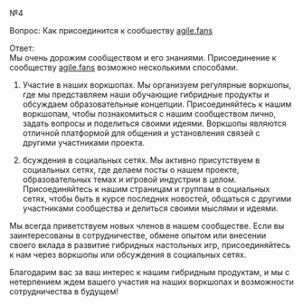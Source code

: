 №4  
  
Вопрос: Как присоединится к сообшеству [agile.fans](http://agile.fans/ "http://agile.fans")  
  
Ответ:  
Мы очень дорожим сообществом и его знаниями. Присоединение к сообществу [agile.fans](http://agile.fans/ "http://agile.fans") возможно несколькими способами.  
  
1. Участие в наших воркшопах. Мы организуем регулярные воркшопы, где мы представляем наши обучающие гибридные продукты и обсуждаем образовательные концепции. Присоединяйтесь к нашим воркшопам, чтобы познакомиться с нашим сообществом лично, задать вопросы и поделиться своими идеями. Воркшопы являются отличной платформой для общения и установления связей с другими участниками проекта.  
  
2. бсуждения в социальных сетях. Мы активно присутствуем в социальных сетях, где делаем посты о нашем проекте, образовательных темах и игровой индустрии в целом. Присоединяйтесь к нашим страницам и группам в социальных сетях, чтобы быть в курсе последних новостей, общаться с другими участниками сообщества и делиться своими мыслями и идеями.  
  
Мы всегда приветствуем новых членов в нашем сообществе. Если вы заинтересованы в сотрудничестве, обмене опытом или внесении своего вклада в развитие гибридных настольных игр, присоединяйтесь к нам через воркшопы или обсуждения в социальных сетях.  
  
  
Благодарим вас за ваш интерес к нашим гибридным продуктам, и мы с нетерпением ждем вашего участия на наших воркшопах и возможности сотрудничества в будущем!
